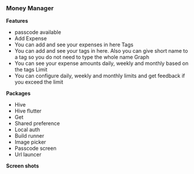 ### Money Manager

**Features**

- passcode available
- Add Expense
- You can add and see your expenses in here
  Tags
- You can add and see your tags in here. Also you can give short name to a tag so you do not need to type the whole name
   Graph
- You can see your expense amounts daily, weekly and monthly based on the tags
   Limit
- You can configure daily, weekly and monthly limits and get feedback if you exceed the limit

**Packages**
- Hive
- Hive flutter
- Get
- Shared preference
- Local auth
- Build runner
- Image picker
- Passcode screen
- Url launcer
 
**Screen shots**
